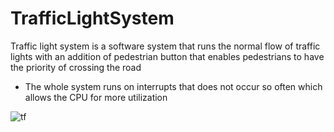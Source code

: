 # TrafficLightSystem
Traffic light system is a software system that runs the normal flow of traffic lights with an addition of pedestrian button that enables pedestrians to have the priority of crossing the road
- The whole system runs on interrupts that does not occur so often which allows the CPU for more utilization

 ![tf](https://user-images.githubusercontent.com/82421473/185474653-c24d68f7-b3be-4a17-bb5a-523e631c1f82.png)

